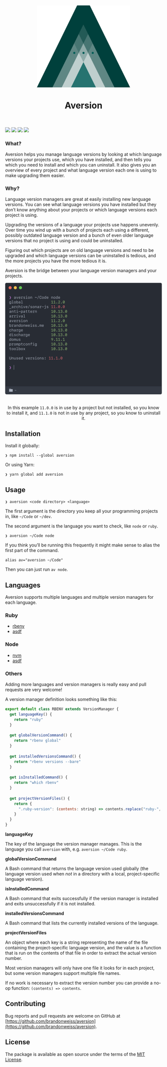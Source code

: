 <h1 align="center">
  <br>
  <img src="media/logomark.svg?sanitize=true" width="300px" alt="Aversion">
  <br>
  <br>
  Aversion
  <br>
  <br>
</h1>

[![](https://badgen.net/npm/v/aversion?icon=npm)](https://www.npmjs.com/package/aversion)
![](https://badgen.net/npm/node/aversion)
[![](https://badgen.net/david/dep/brandonweiss/aversion)](https://david-dm.org/brandonweiss/aversion)
![](https://badgen.net/badge/documentation/lit/purple)

### What?

Aversion helps you manage language versions by looking at which language versions your projects use, which you have installed, and then tells you which you need to install and which you can uninstall. It also gives you an overview of every project and what language version each one is using to make upgrading them easier.

### Why?

Language version managers are great at easily installing new language versions. You can see what language versions you have installed but they don’t know anything about your projects or which language versions each project is using.

Upgrading the versions of a language your projects use happens unevenly. Over time you wind up with a bunch of projects each using a different, possibly outdated language version and a bunch of even older language versions that no project is using and could be uninstalled.

Figuring out which projects are on old language versions and need to be upgraded and which language versions can be uninstalled is tedious, and the more projects you have the more tedious it is.

Aversion is the bridge between your language version managers and your projects.

<div align="center">
  <img src="media/example.png" width="606px">

  <br>
  <br>

  In this example `11.0.0` is in use by a project but not installed, so you know to install it, and `11.1.0` is not in use by any project, so you know to uninstall it.
</div>


## Installation

Install it globally:

```
❯ npm install --global aversion
```

Or using Yarn:

```
❯ yarn global add aversion
```

## Usage

```
❯ aversion <code directory> <language>
```

The first argument is the directory you keep all your programming projects in, like `~/Code` or `~/dev`.

The second argument is the language you want to check, like `node` or `ruby`.

```
❯ aversion ~/Code node
```

If you think you’ll be running this frequently it might make sense to alias the first part of the command.

```shell
alias av="aversion ~/Code"
```

Then you can just run `av node`.

## Languages

Aversion supports multiple languages and multiple version managers for each language.

### Ruby

* [rbenv][rbenv]
* [asdf][asdf]

### Node

* [nvm][nvm]
* [asdf][asdf]

### Others

Adding more languages and version managers is really easy and pull requests are very welcome!

A version manager definition looks something like this:

```javascript
export default class RBENV extends VersionManager {
  get languageKey() {
    return "ruby"
  }

  get globalVersionCommand() {
    return "rbenv global"
  }

  get installedVersionsCommand() {
    return "rbenv versions --bare"
  }

  get isInstalledCommand() {
    return "which rbenv"
  }

  get projectVersionFiles() {
    return {
      ".ruby-version": (contents: string) => contents.replace("ruby-", ""),
    }
  }
}
```

**languageKey**

The key of the language the version manager manages. This is the language you call `aversion` with, e.g. `aversion ~/Code ruby`.

**globalVersionCommand**

A Bash command that returns the language version used globally (the language version used when *not* in a directory with a local, project-specific language version).

**isInstalledCommand**

A Bash command that exits successfully if the version manager is installed and exits unsuccessfully if it is not installed.

**installedVersionsCommand**

A Bash command that lists the currently installed versions of the language.

**projectVersionFiles**

An object where each key is a string representing the name of the file containing the project-specific language version, and the value is a function that is run on the contents of that file in order to extract the actual version number.

Most version managers will only have one file it looks for in each project, but some version managers support multiple file names.

If no work is necessary to extract the version number you can provide a no-op function: `(contents) => contents`.

## Contributing

Bug reports and pull requests are welcome on GitHub at [https://github.com/brandonweiss/aversion](https://github.com/brandonweiss/aversion).

## License

The package is available as open source under the terms of the [MIT License](http://opensource.org/licenses/MIT).

[rbenv]: https://github.com/rbenv/rbenv
[nvm]: https://github.com/creationix/nvm
[asdf]: https://github.com/asdf-vm/asdf
